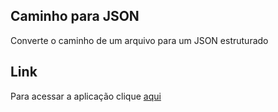 ## Caminho para JSON

Converte o caminho de um arquivo para um JSON estruturado

## Link

Para acessar a aplicação clique <a href="https://diogoloiola.github.io/Hierarchical-json/">aqui</a>
